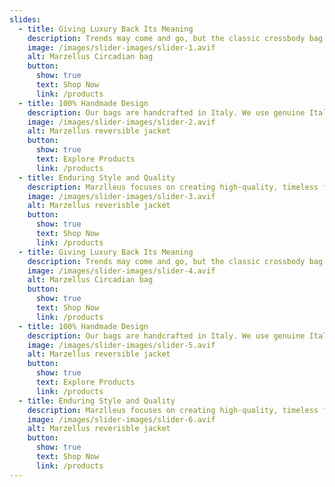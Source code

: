 ```yaml
---
slides:
  - title: Giving Luxury Back Its Meaning
    description: Trends may come and go, but the classic crossbody bag is forever. This bag will last and will only get more beautiful as the years go by.
    image: /images/slider-images/slider-1.avif
    alt: Marzellus Circadian bag
    button:
      show: true
      text: Shop Now
      link: /products
  - title: 100% Handmade Design
    description: Our bags are handcrafted in Italy. We use genuine Italian Sahara leather that brings timeless style and authenticity to your wardrobe.
    image: /images/slider-images/slider-2.avif
    alt: Marzellus reversible jacket
    button:
      show: true
      text: Explore Products
      link: /products
  - title: Enduring Style and Quality
    description: Marzlleus focuses on creating high-quality, timeless fashion pieces that transcend temporary trends.
    image: /images/slider-images/slider-3.avif
    alt: Marzellus reverisble jacket
    button:
      show: true
      text: Shop Now
      link: /products
  - title: Giving Luxury Back Its Meaning
    description: Trends may come and go, but the classic crossbody bag is forever. This bag will last and will only get more beautiful as the years go by.
    image: /images/slider-images/slider-4.avif
    alt: Marzellus Circadian bag
    button:
      show: true
      text: Shop Now
      link: /products
  - title: 100% Handmade Design
    description: Our bags are handcrafted in Italy. We use genuine Italian Sahara leather that brings timeless style and authenticity to your wardrobe.
    image: /images/slider-images/slider-5.avif
    alt: Marzellus reversible jacket
    button:
      show: true
      text: Explore Products
      link: /products
  - title: Enduring Style and Quality
    description: Marzlleus focuses on creating high-quality, timeless fashion pieces that transcend temporary trends.
    image: /images/slider-images/slider-6.avif
    alt: Marzellus reverisble jacket
    button:
      show: true
      text: Shop Now
      link: /products
---
```

